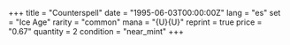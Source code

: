 +++
title = "Counterspell"
date = "1995-06-03T00:00:00Z"
lang = "es"
set = "Ice Age"
rarity = "common"
mana = "{U}{U}"
reprint = true
price = "0.67"
quantity = 2
condition = "near_mint"
+++
